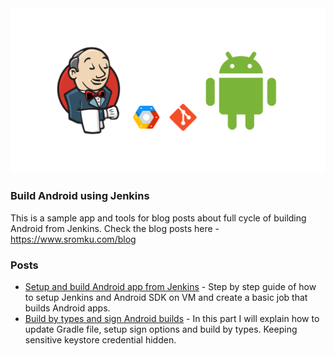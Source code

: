 <img src="assets/jenkins-android.png">

### Build Android using Jenkins

This is a sample app and tools for blog posts about full cycle of building Android from Jenkins. Check the blog posts here - https://www.sromku.com/blog

### Posts

- [Setup and build Android app from Jenkins](https://www.sromku.com/blog/build-android-jenkins) - Step by step guide of how to setup Jenkins and Android SDK on VM and create a basic job that builds Android apps. 
- [Build by types and sign Android builds](https://www.sromku.com/blog/build-android-jenkins-types) - In this part I will explain how to update Gradle file, setup sign options and build by types. Keeping sensitive keystore credential hidden.
